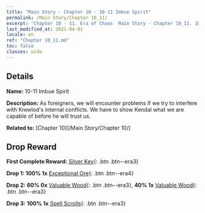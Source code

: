 ```yaml
---
title: "Main Story - Chapter 10 - 10-11 Imbue Spirit"
permalink: /Main Story/Chapter 10_11/
excerpt: "Chapter 10 - 11. Era of Chaos  Main Story - Chapter 10_11. 10-11 Imbue Spirit"
last_modified_at: 2021-04-01
locale: en
ref: "Chapter 10_11.md"
toc: false
classes: wide
---
```


## Details

 **Name:** 10-11 Imbue Spirit

 **Description:** As foreigners, we will encounter problems if we try to interfere with Krewlod's internal conflicts. We have to show Kendal what we are capable of before he will trust us.

 **Related to:** [Chapter 10](/Main Story/Chapter 10/)

## Drop Reward

 **First Complete Reward:** [Silver Key](/Items/con_693/){: .btn .btn--era3}

 **Drop 1:** **100% 1x** [Exceptional Ore](/Items/mat_33/){: .btn .btn--era4}

 **Drop 2:** **60% 0x** [Valuable Wood](/Items/mat_27/){: .btn .btn--era3}, **40% 1x** [Valuable Wood](/Items/mat_27/){: .btn .btn--era3}

 **Drop 3:** **100% 1x** [Spell Scrolls](/Items/con_694/){: .btn .btn--era3}

